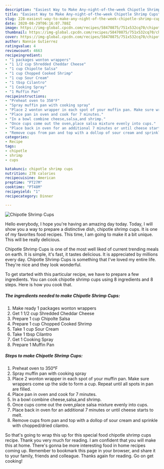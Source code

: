 ```yaml
---
description: "Easiest Way to Make Any-night-of-the-week Chipotle Shrimp Cups"
title: "Easiest Way to Make Any-night-of-the-week Chipotle Shrimp Cups"
slug: 228-easiest-way-to-make-any-night-of-the-week-chipotle-shrimp-cups
date: 2020-08-29T06:16:07.788Z
image: https://img-global.cpcdn.com/recipes/58470875/751x532cq70/chipotle-shrimp-cups-recipe-main-photo.jpg
thumbnail: https://img-global.cpcdn.com/recipes/58470875/751x532cq70/chipotle-shrimp-cups-recipe-main-photo.jpg
cover: https://img-global.cpcdn.com/recipes/58470875/751x532cq70/chipotle-shrimp-cups-recipe-main-photo.jpg
author: Nannie Gutierrez
ratingvalue: 4
reviewcount: 4663
recipeingredient:
- "1 packages wonton wrappers"
- "1 1/2 cup Shredded Cheddar Cheese"
- "1 cup Chipolte Salsa"
- "1 cup Chopped Cooked Shrimp"
- "1 cup Sour Cream"
- "1 tbsp Cilantro"
- "1 Cooking Spray"
- "1 Muffin Pan"
recipeinstructions:
- "Preheat oven to 350°F"
- "Spray muffin pan with cooking spray"
- "Place 2 wonton wrapper in each spot of your muffin pan. Make sure wrappers come up the side to form a cup. Repeat until all spots in pan are filled."
- "Place pan in oven and cook for 7 minutes."
- "In a bowl combine cheese,salsa,and shrimp."
- "Once cups come out the oven,place salsa mixture evenly into cups."
- "Place back in oven for an additional 7 minutes or until cheese starts to melt."
- "Remove cups from pan and top with a dollop of sour cream and sprinkle with chopped/dried cilantro."
categories:
- Recipe
tags:
- chipotle
- shrimp
- cups

katakunci: chipotle shrimp cups 
nutrition: 278 calories
recipecuisine: American
preptime: "PT27M"
cooktime: "PT48M"
recipeyield: "1"
recipecategory: Dinner

---
```



![Chipotle Shrimp Cups](https://img-global.cpcdn.com/recipes/58470875/751x532cq70/chipotle-shrimp-cups-recipe-main-photo.jpg)

Hello everybody, I hope you're having an amazing day today. Today, I will show you a way to prepare a distinctive dish, chipotle shrimp cups. It is one of my favorites food recipes. This time, I am going to make it a bit unique. This will be really delicious.

Chipotle Shrimp Cups is one of the most well liked of current trending meals on earth. It is simple, it's fast, it tastes delicious. It is appreciated by millions every day. Chipotle Shrimp Cups is something that I've loved my entire life. They're nice and they look wonderful.




To get started with this particular recipe, we have to prepare a few ingredients. You can cook chipotle shrimp cups using 8 ingredients and 8 steps. Here is how you cook that.

<!--inarticleads1-->

##### The ingredients needed to make Chipotle Shrimp Cups:

1. Make ready 1 packages wonton wrappers
1. Get 1 1/2 cup Shredded Cheddar Cheese
1. Prepare 1 cup Chipolte Salsa
1. Prepare 1 cup Chopped Cooked Shrimp
1. Take 1 cup Sour Cream
1. Take 1 tbsp Cilantro
1. Get 1 Cooking Spray
1. Prepare 1 Muffin Pan




<!--inarticleads2-->

##### Steps to make Chipotle Shrimp Cups:

1. Preheat oven to 350°F
1. Spray muffin pan with cooking spray
1. Place 2 wonton wrapper in each spot of your muffin pan. Make sure wrappers come up the side to form a cup. Repeat until all spots in pan are filled.
1. Place pan in oven and cook for 7 minutes.
1. In a bowl combine cheese,salsa,and shrimp.
1. Once cups come out the oven,place salsa mixture evenly into cups.
1. Place back in oven for an additional 7 minutes or until cheese starts to melt.
1. Remove cups from pan and top with a dollop of sour cream and sprinkle with chopped/dried cilantro.




So that's going to wrap this up for this special food chipotle shrimp cups recipe. Thank you very much for reading. I am confident that you will make this at home. There's gonna be more interesting food in home recipes coming up. Remember to bookmark this page in your browser, and share it to your family, friends and colleague. Thanks again for reading. Go on get cooking!

